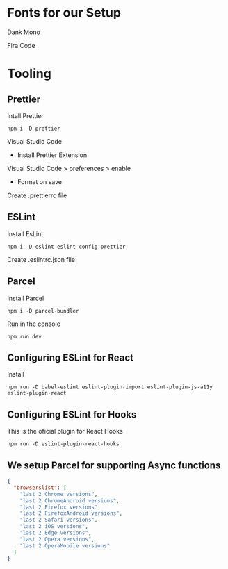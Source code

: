 # Fonts for our Setup

Dank Mono

Fira Code

# Tooling

## Prettier

Intall Prettier

```
npm i -D prettier
```

Visual Studio Code

- Install Prettier Extension

Visual Studio Code > preferences > enable

- Format on save

Create .prettierrc file

## ESLint

Install EsLint

```
npm i -D eslint eslint-config-prettier
```

Create .eslintrc.json file

## Parcel

Install Parcel

```
npm i -D parcel-bundler
```

Run in the console

```
npm run dev
```

## Configuring ESLint for React

Install

```
npm run -D babel-eslint eslint-plugin-import eslint-plugin-js-a11y eslint-plugin-react
```

## Configuring ESLint for Hooks

This is the oficial plugin for React Hooks

```
npm run -D eslint-plugin-react-hooks
```

## We setup Parcel for supporting Async functions

```json
{
  "browserslist": [
    "last 2 Chrome versions",
    "last 2 ChromeAndroid versions",
    "last 2 Firefox versions",
    "last 2 FirefoxAndroid versions",
    "last 2 Safari versions",
    "last 2 iOS versions",
    "last 2 Edge versions",
    "last 2 Opera versions",
    "last 2 OperaMobile versions"
  ]
}
```
